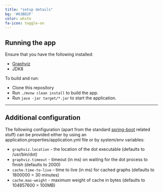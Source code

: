 ```yaml
---
title: "setup details"
bg: '#63BD2F'
color: white
fa-icon: toggle-on
---
```


## Running the app

Ensure that you have the following installed:
- [Graphviz](http://graphviz.org/)
- JDK8

To build and run:
- Clone this repository
- Run `./mvnw clean install` to build the app.
- Run `java -jar target/*.jar` to start the application.

-------------------------


## Additional configuration

The following configuration (apart from the standard [spring-boot](https://projects.spring.io/spring-boot/) related stuff) can be provided either by using an application.properties/application.yml file or by system/env variables:
- `graphviz.location` - the location of the dot executable (defaults to /usr/bin/dot)
- `graphviz.timeout` - timeout (in ms) on waiting for the dot process to finish (defaults to 2000)
- `cache.time-to-live` - time to live (in ms) for cached graphs (defaults to 1800000 = 30 minutes)
- `cache.max-weight` - maximum weight of cache in bytes (defaults to 104857600 = 100MB)
